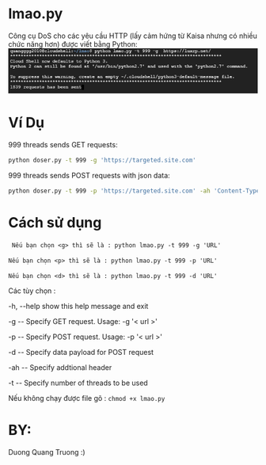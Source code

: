 # lmao.py
Công cụ DoS cho các yêu cầu HTTP (lấy cảm hứng từ Kaisa nhưng có nhiều chức năng hơn) được viết bằng Python:
![](lmao.png)

# Ví Dụ
999 threads sends GET requests:

```bash
python doser.py -t 999 -g 'https://targeted.site.com'
```

999 threads sends POST requests with json data:

```bash
python doser.py -t 999 -p 'https://targeted.site.com' -ah 'Content-Type: application/json' -d '{"json": "payload"}'
```

# Cách sử dụng
``` Nếu bạn chọn <g> thì sẽ là : python lmao.py -t 999 -g 'URL'```

```Nếu bạn chọn <p> thì sẽ là : python lmao.py -t 999 -p 'URL'```

```Nếu bạn chọn <d> thì sẽ là : python lmao.py -t 999 -d 'URL' ```


Các tùy chọn :

  -h, --help  show this help message and exit
  
  -g       -- Specify GET request. Usage: -g '< url >'
  
  -p      --  Specify POST request. Usage: -p '< url >'
  
  -d      --  Specify data payload for POST request
  
  -ah     -- Specify addtional header
  
  -t      --  Specify number of threads to be used
  
 
  Nếu không chạy được file gõ :
   ```chmod +x lmao.py```
  

# BY:
Duong Quang Truong :)
